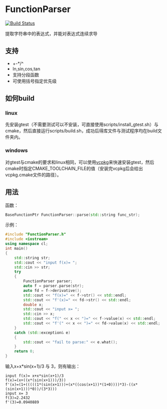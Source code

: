 # FunctionParser

[![Build Status](https://travis-ci.com/cildhdi/FunctionParser.svg?branch=master)](https://travis-ci.com/cildhdi/FunctionParser)

提取字符串中的表达式，并能对表达式连续求导


## 支持

- +-*/^
- ln,sin,cos,tan
- 支持分段函数
- 可使用括号指定优先级

## 如何build
### linux
先安装gtest（不需要测试可以不安装，可直接使用scripts/install_gtest.sh）与cmake，然后直接运行scripts/build.sh，成功后得库文件与测试程序均在build文件夹内。
### windows
对gtest与cmake的要求和linux相同，可以使用[vcpkg](https://github.com/Microsoft/vcpkg)来快速安装gtest，然后cmake时指定CMAKE_TOOLCHAIN_FILE的值（安装完vcpkg后会给出vcpkg.cmake文件的路径）。

## 用法

函数：

```c++
BaseFunctionPtr FunctionParser::parse(std::string func_str);
```

示例：

```c++
#include "FunctionParser.h"
#include <iostream>
using namespace cl;
int main()
{
	std::string str;
	std::cout << "input f(x)= ";
	std::cin >> str;
	try
	{
        FunctionParser parser;
		auto f = parser.parse(str);
		auto fd = f->derivative();
		std::cout << "f(x)=" << f->str() << std::endl;
		std::cout << "f'(x)=" << fd->str() << std::endl;
		double x;
		std::cout << "input x= ";
		std::cin >> x;
		std::cout << "f(" << x << ")=" << f->value(x) << std::endl;
		std::cout << "f'(" << x << ")=" << fd->value(x) << std::endl;
	}
	catch (std::exception& e)
	{
		std::cout << "fail to parse:" << e.what();
	}
	return 0;
}
```

输入x+x*sin(x+1)/3 与 3，则有输出：

```
input f(x)= x+x*sin(x+1)/3
f(x)=(x+((x*(sin(x+1)))/3))
f'(x)=(1+(((((1*(sin(x+1)))+(x*((cos(x+1))*(1+0))))*3)-((x*(sin(x+1)))*0))/(3*3)))
input x= 3
f(3)=2.2432
f'(3)=0.0940889
```

